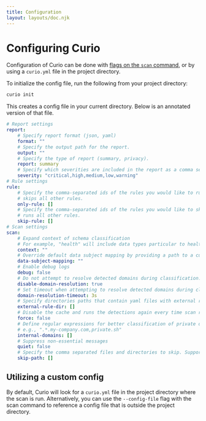 ```yaml
---
title: Configuration
layout: layouts/doc.njk
---
```


# Configuring Curio

Configuration of Curio can be done with [flags on the `scan` command](/reference/commands/#scan), or by using a `curio.yml` file in the project directory.

To initialize the config file, run the following from your project directory:

```bash
curio init
```

This creates a config file in your current directory. Below is an annotated version of that file.

```yml
# Report settings
report:
    # Specify report format (json, yaml)
    format: ""
    # Specify the output path for the report.
    output: ""
    # Specify the type of report (summary, privacy). 
    report: summary
    # Specify which severities are included in the report as a comma separated string
    severity: "critical,high,medium,low,warning"
# Rule settings
rule:
    # Specify the comma-separated ids of the rules you would like to run; 
    # skips all other rules.
    only-rule: []
    # Specify the comma-separated ids of the rules you would like to skip; 
    # runs all other rules.
    skip-rule: []
# Scan settings
scan:
    # Expand context of schema classification 
    # For example, "health" will include data types particular to health
    context: ""
    # Override default data subject mapping by providing a path to a custom mapping JSON file
    data-subject-mapping: ""
    # Enable debug logs
    debug: false
    # Do not attempt to resolve detected domains during classification.
    disable-domain-resolution: true
    # Set timeout when attempting to resolve detected domains during classification.
    domain-resolution-timeout: 3s
    # Specify directories paths that contain yaml files with external rules configuration.
    external-rule-dir: []
    # Disable the cache and runs the detections again every time scan runs.
    force: false
    # Define regular expressions for better classification of private or unreachable domains
    # e.g., ".*.my-company.com,private.sh"
    internal-domains: []
    # Suppress non-essential messages
    quiet: false
    # Specify the comma separated files and directories to skip. Supports * syntax.
    skip-path: []
```

## Utilizing a custom config

By default, Curio will look for a `curio.yml` file in the project directory where the scan is run. Alternatively, you can use the `--config-file` flag with the scan command to reference a config file that is outside the project directory.